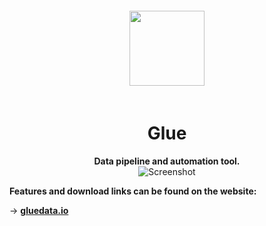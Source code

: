 <div align="center">
  <img src="https://glue-data-io.s3-us-west-2.amazonaws.com/icons/logo.svg" height="120" style="padding: 20px;">
  <h1>Glue</h1>
  <strong>Data pipeline and automation tool.</strong>
  <br/>
  <img src="https://glue-data-io.s3-us-west-2.amazonaws.com/images/app_image_original.png" alt="Screenshot">
  <br/>
</div>

**Features and download links can be found on the website:**

→ [**gluedata.io**](https://gluedata.io)
